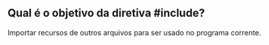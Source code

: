 ## Qual é o objetivo da diretiva #include?


Importar recursos de outros arquivos para ser usado no programa corrente.
